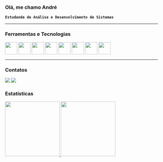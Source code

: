 ### Olá, me chamo André

**`Estudande de Análise e Desenvolvimento de Sistemas`**

---

### Ferramentas e Tecnologias

<img src="https://cdn.jsdelivr.net/gh/devicons/devicon/icons/javascript/javascript-plain.svg" width="40" height="40"/> <img src="https://cdn.jsdelivr.net/gh/devicons/devicon/icons/html5/html5-plain.svg" width="40" height="40"/> <img src="https://cdn.jsdelivr.net/gh/devicons/devicon/icons/css3/css3-plain.svg" width="40" height="40"/> <img src="https://cdn.jsdelivr.net/gh/devicons/devicon/icons/nodejs/nodejs-original.svg" width="40" height="40"/> <img src="https://cdn.jsdelivr.net/gh/devicons/devicon/icons/react/react-original.svg" width="40" height="40"/> <img src="https://cdn.jsdelivr.net/gh/devicons/devicon/icons/bootstrap/bootstrap-plain.svg" width="40" height="40"/> <img src="https://cdn.jsdelivr.net/gh/devicons/devicon/icons/sass/sass-original.svg" width="40" height="40"/> <img src="https://cdn.jsdelivr.net/gh/devicons/devicon/icons/mysql/mysql-original.svg" width="40" height="40"/>

---

### Contatos

<div>
<a href = "mailto:andre.genolima@gmail.com"><img loading="lazy" src="https://img.shields.io/badge/Gmail-D14836?style=for-the-badge&logo=gmail&logoColor=white" target="_blank"></a>
<a href="https://www.linkedin.com/in/andré-genoveva-de-lima-86bb00205/" target="_blank"><img loading="lazy" src="https://img.shields.io/badge/-LinkedIn-%230077B5?style=for-the-badge&logo=linkedin&logoColor=white" target="_blank"></a>   
</div>

### Estatísticas

<div>
<a href="https://github.com/AndriuszzZ">
<img loading="lazy" height="180em" src="https://github-readme-stats.vercel.app/api/top-langs/?username=AndriuszzZ&layout=compact&langs_count=7&theme=dracula"/>
<img loading="lazy" height="180em" src="https://github-readme-stats.vercel.app/api?username=AndriuszzZ&show_icons=true&theme=dracula&include_all_commits=true&count_private=true"/>
</div>

